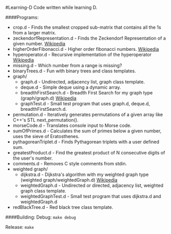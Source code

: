 #Learning-D
Code written while learning D.

####Programs:
* crop.d - Finds the smallest cropped sub-matrix that contains all the 1s from a larger matrix.
* zeckendorfRepresentation.d - Finds the Zeckendorf Representation of a given number. [Wikipedia](https://en.wikipedia.org/wiki/Zeckendorf_representation)
* higherOrderFibonacci.d - Higher order fibonacci numbers. [Wikipedia](https://en.wikipedia.org/wiki/Generalizations_of_Fibonacci_numbers#Fibonacci_numbers_of_higher_order)
* hyperoperator.d - Recursive implementation of the hyperoperator [Wikipedia](https://en.wikipedia.org/wiki/Hyperoperation)
* missing.d - Which number from a range is missing?
* binaryTrees.d - Fun with binary trees and class templates.
* graph/
    - graph.d - Undirected, adjacency list, graph class template.
    - deque.d - Simple deque using a dynamic array.
    - breadthFirstSearch.d - Breadth First Search for my graph type (graph/graph.d) [Wikipedia](https://en.wikipedia.org/wiki/Breadth_first_search)
    - graphTest.d - Small test program that uses graph.d, deque.d, breadthFirstSearch.d.
* permutation.d - Iteratively generates permutations of a given array like C++'s STL next_permutation().
* morseCode.d - Translates console input to Morse code.
* sumOfPrimes.d - Calculates the sum of primes below a given number, uses the sieve of Eratosthenes.
* pythagoreanTriplet.d - Finds Pythagorean triplets with a user defined sum.
* greatestProduct.d - Find the greatest product of N consecutive digits of the user's number.
* comments.d - Removes C style comments from stdin.
* weighted graph/
    - dijkstra.d - Dijkstra's algorithm with my weighted graph type (weighted graph/weightedGraph.d) [Wikipedia](https://en.wikipedia.org/wiki/Dijkstra's_algorithm)
    - weightedGraph.d - Undirected or directed, adjacency list, weighted graph class template.
    - weightedGraphTest.d - Small test program that uses dijkstra.d and weightedGraph.d
* redBlackTree.d - Red black tree class template.

####Building:
Debug: `make debug`
    
Release: `make`
